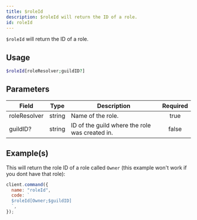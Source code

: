 ```yaml
---
title: $roleId
description: $roleId will return the ID of a role.
id: roleId
---
```


`$roleId` will return the ID of a role.

## Usage

```php
$roleId[roleResolver;guildID?]
```

## Parameters

| Field        | Type   | Description                                    | Required |
| ------------ | ------ | ---------------------------------------------- | :------: |
| roleResolver | string | Name of the role.                              |   true   |
| guildID?     | string | ID of the guild where the role was created in. |  false   |

## Example(s)

This will return the role ID of a role called `Owner` (this example won't work if you dont have that role):

```javascript
client.command({
  name: "roleId",
  code: `
  $roleId[Owner;$guildID]
  `,
});
```
